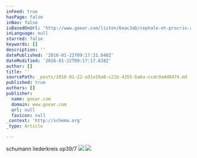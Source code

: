```yaml
---
inFeed: true
hasPage: false
inNav: false
isBasedOnUrl: 'http://www.goear.com/listen/6eac3ab/cephale-et-procris-achim-schulz'
inLanguage: null
starred: false
keywords: []
description: ''
datePublished: '2016-01-22T09:17:31.848Z'
dateModified: '2016-01-22T09:17:17.828Z'
author: []
title: ''
sourcePath: _posts/2016-01-22-a31a19a8-c21b-4355-ba6a-ccdc9a4d8474.md
published: true
authors: []
publisher:
  name: goear.com
  domain: www.goear.com
  url: null
  favicon: null
_context: 'http://schema.org'
_type: Article

---
```

schumann liederkreis op39/7
![](https://s3-us-west-2.amazonaws.com/the-grid-img/p/69d99f741b2c8323185bbf0311076f8944fdfcc6.jpg)
![](https://the-grid-user-content.s3-us-west-2.amazonaws.com/2c931186-dcf9-4cb2-8dcc-0b71f2639542.jpg)